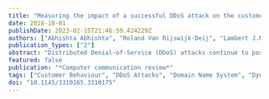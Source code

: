 ```yaml
---
title: "Measuring the impact of a successful DDoS attack on the customer behaviour of managed DNS service providers"
date: 2018-10-01
publishDate: 2023-02-15T21:46:59.424229Z
authors: ["Abhishta Abhishta", "Roland Van Rijswijk-Deij", "Lambert J.M. Nieuwenhuis"]
publication_types: ["2"]
abstract: "Distributed Denial-of-Service (DDoS) attacks continue to pose a serious threat to the availability of Internet services. The Domain Name System (DNS) is part of the core of the Internet and a crucial factor in the successful delivery of Internet services. Because of the importance of DNS, specialist service providers have sprung up in the market, that provide managed DNS services. One of their key selling points is that they protect DNS for a domain against DDoS attacks. But what if such a service becomes the target of a DDoS attack, and that attack succeeds? In this paper we analyse two such events, an attack on NS1 in May 2016, and an attack on Dyn in October 2016. We do this by analysing the change in the behaviour of the service's customers. For our analysis we leverage data from the OpenINTEL active DNS measurement system, which covers large parts of the global DNS over time. Our results show an almost immediate and statistically significant change in the behaviour of domains that use NS1 or Dyn as a DNS service provider. We observe a decline in the number of domains that exclusively use NS1 or Dyn as a managed DNS service provider, and see a shift toward risk spreading by using multiple providers. While a large managed DNS provider may be better equipped to protect against attacks, these two case studies show they are not impervious to them. This calls into question the wisdom of using a single provider for managed DNS. Our results show that spreading risk by using multiple providers is an effective countermeasure, albeit probably at a higher cost."
featured: false
publication: "*Computer communication review*"
tags: ["Customer Behaviour", "DDoS Attacks", "Domain Name System", "Dyn", "Economic Impact", "NS1", "22/3 OA procedure"]
doi: "10.1145/3310165.3310175"
---
```


